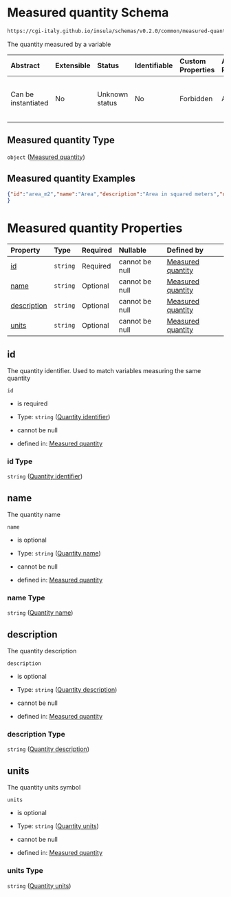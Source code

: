 # Measured quantity Schema

```txt
https://cgi-italy.github.io/insula/schemas/v0.2.0/common/measured-quantity.schema.json
```

The quantity measured by a variable

| Abstract            | Extensible | Status         | Identifiable | Custom Properties | Additional Properties | Access Restrictions | Defined In                                                                                           |
| :------------------ | :--------- | :------------- | :----------- | :---------------- | :-------------------- | :------------------ | :--------------------------------------------------------------------------------------------------- |
| Can be instantiated | No         | Unknown status | No           | Forbidden         | Allowed               | none                | [measured-quantity.schema.json](schemas/common/measured-quantity.schema.json"open original schema") |

## Measured quantity Type

`object` ([Measured quantity](measured-quantity.md))

## Measured quantity Examples

```json
{"id":"area_m2","name":"Area","description":"Area in squared meters","units":"m²"
}
```

# Measured quantity Properties

| Property                    | Type     | Required | Nullable       | Defined by                                                                                                                                                                                 |
| :-------------------------- | :------- | :------- | :------------- | :----------------------------------------------------------------------------------------------------------------------------------------------------------------------------------------- |
| [id](#id)                   | `string` | Required | cannot be null | [Measured quantity](measured-quantity-properties-quantity-identifier.md"https://cgi-italy.github.io/insula/schemas/v0.2.0/common/measured-quantity.schema.json#/properties/id")           |
| [name](#name)               | `string` | Optional | cannot be null | [Measured quantity](measured-quantity-properties-quantity-name.md"https://cgi-italy.github.io/insula/schemas/v0.2.0/common/measured-quantity.schema.json#/properties/name")               |
| [description](#description) | `string` | Optional | cannot be null | [Measured quantity](measured-quantity-properties-quantity-description.md"https://cgi-italy.github.io/insula/schemas/v0.2.0/common/measured-quantity.schema.json#/properties/description") |
| [units](#units)             | `string` | Optional | cannot be null | [Measured quantity](measured-quantity-properties-quantity-units.md"https://cgi-italy.github.io/insula/schemas/v0.2.0/common/measured-quantity.schema.json#/properties/units")             |

## id

The quantity identifier. Used to match variables measuring the same quantity

`id`

* is required

* Type: `string` ([Quantity identifier](measured-quantity-properties-quantity-identifier.md))

* cannot be null

* defined in: [Measured quantity](measured-quantity-properties-quantity-identifier.md"https://cgi-italy.github.io/insula/schemas/v0.2.0/common/measured-quantity.schema.json#/properties/id")

### id Type

`string` ([Quantity identifier](measured-quantity-properties-quantity-identifier.md))

## name

The quantity name

`name`

* is optional

* Type: `string` ([Quantity name](measured-quantity-properties-quantity-name.md))

* cannot be null

* defined in: [Measured quantity](measured-quantity-properties-quantity-name.md"https://cgi-italy.github.io/insula/schemas/v0.2.0/common/measured-quantity.schema.json#/properties/name")

### name Type

`string` ([Quantity name](measured-quantity-properties-quantity-name.md))

## description

The quantity description

`description`

* is optional

* Type: `string` ([Quantity description](measured-quantity-properties-quantity-description.md))

* cannot be null

* defined in: [Measured quantity](measured-quantity-properties-quantity-description.md"https://cgi-italy.github.io/insula/schemas/v0.2.0/common/measured-quantity.schema.json#/properties/description")

### description Type

`string` ([Quantity description](measured-quantity-properties-quantity-description.md))

## units

The quantity units symbol

`units`

* is optional

* Type: `string` ([Quantity units](measured-quantity-properties-quantity-units.md))

* cannot be null

* defined in: [Measured quantity](measured-quantity-properties-quantity-units.md"https://cgi-italy.github.io/insula/schemas/v0.2.0/common/measured-quantity.schema.json#/properties/units")

### units Type

`string` ([Quantity units](measured-quantity-properties-quantity-units.md))
